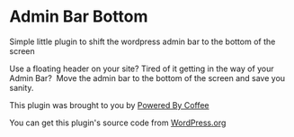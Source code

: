# Admin Bar Bottom

Simple little plugin to shift the wordpress admin bar to the bottom of the screen

Use a floating header on your site? Tired of it getting in the way of your Admin Bar?  Move the admin bar to the bottom of the screen and save you sanity.

This plugin was brought to you by [Powered By Coffee](https://poweredbycoffee.co.uk)

You can get this plugin's source code from [WordPress.org](https://wordpress.org/plugins/pbc-bottom-admin-bar/)